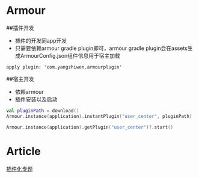 # Armour

##插件开发
- 插件的开发同app开发
- 只需要依赖armour gradle plugin即可，armour gradle plugin会在assets生成ArmourConfig.json组件信息用于宿主加载
```
apply plugin: 'com.yangzhiwen.armourplugin'
```

##宿主开发
- 依赖armour
- 插件安装以及启动
```kotlin
val pluginPath = download()
Armour.instance(application).instantPlugin("user_center", pluginPath)

Armour.instance(application).getPlugin("user_center")?.start()
```


# Article
[插件化专题](http://www.jianshu.com/c/f313e29e8ead)
